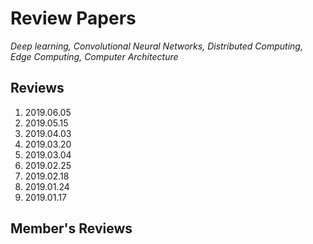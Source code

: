 # Review Papers
<p><i>Deep learning, Convolutional Neural Networks, Distributed Computing, Edge Computing, Computer Architecture</i></p>

## Reviews
1. 2019.06.05
1. 2019.05.15
1. 2019.04.03
1. 2019.03.20
1. 2019.03.04
1. 2019.02.25
1. 2019.02.18
1. 2019.01.24
1. 2019.01.17

## Member's Reviews
